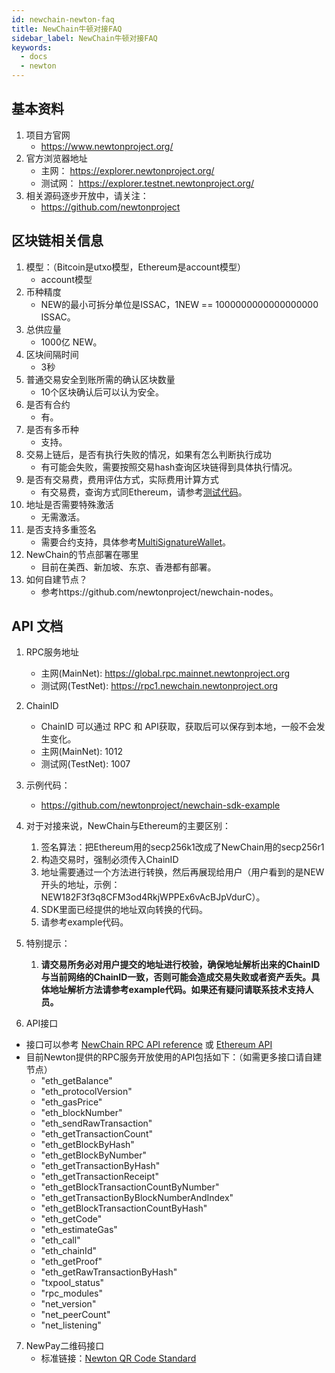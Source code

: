 ```yaml
---
id: newchain-newton-faq
title: NewChain牛顿对接FAQ
sidebar_label: NewChain牛顿对接FAQ
keywords:
  - docs
  - newton
---
```


## 基本资料
1. 项目方官网
    - https://www.newtonproject.org/
2. 官方浏览器地址
    - 主网： https://explorer.newtonproject.org/
    - 测试网： https://explorer.testnet.newtonproject.org/
3. 相关源码逐步开放中，请关注：
    - https://github.com/newtonproject

## 区块链相关信息
1. 模型：（Bitcoin是utxo模型，Ethereum是account模型）
    - account模型
2. 币种精度
    - NEW的最小可拆分单位是ISSAC，1NEW == 1000000000000000000 ISSAC。
3. 总供应量
    - 1000亿 NEW。
4. 区块间隔时间
    - 3秒
5. 普通交易安全到账所需的确认区块数量
    - 10个区块确认后可以认为安全。
6. 是否有合约
    - 有。
7. 是否有多币种
    - 支持。
8. 交易上链后，是否有执行失败的情况，如果有怎么判断执行成功
    - 有可能会失败，需要按照交易hash查询区块链得到具体执行情况。
9. 是否有交易费，费用评估方式，实际费用计算方式
    - 有交易费，查询方式同Ethereum，请参考[测试代码](https://github.com/newtonproject/newchain-sdk-example)。
10. 地址是否需要特殊激活
    - 无需激活。
11. 是否支持多重签名
    - 需要合约支持，具体参考[MultiSignatureWallet](https://github.com/newtonproject/MultiSignatureWallet)。
12. NewChain的节点部署在哪里
    - 目前在美西、新加坡、东京、香港都有部署。
13. 如何自建节点？
    - 参考https://github.com/newtonproject/newchain-nodes。

## API 文档

1. RPC服务地址
    - 主网(MainNet): https://global.rpc.mainnet.newtonproject.org
    - 测试网(TestNet): https://rpc1.newchain.newtonproject.org

2. ChainID
    - ChainID 可以通过 RPC 和 API获取，获取后可以保存到本地，一般不会发生变化。
    - 主网(MainNet): 1012
    - 测试网(TestNet): 1007

3. 示例代码：
    - https://github.com/newtonproject/newchain-sdk-example

4. 对于对接来说，NewChain与Ethereum的主要区别：
    1. 签名算法：把Ethereum用的secp256k1改成了NewChain用的secp256r1
    2. 构造交易时，强制必须传入ChainID
    3. 地址需要通过一个方法进行转换，然后再展现给用户（用户看到的是NEW开头的地址，示例：NEW182F3f3q8CFM3od4RkjWPPEx6vAcBJpVdurC）。
    4. SDK里面已经提供的地址双向转换的代码。
    5. 请参考example代码。

5. 特别提示：
    1. **请交易所务必对用户提交的地址进行校验，确保地址解析出来的ChainID与当前网络的ChainID一致，否则可能会造成交易失败或者资产丢失。具体地址解析方法请参考example代码。如果还有疑问请联系技术支持人员。**

6. API接口
- 接口可以参考 [NewChain RPC API reference](https://github.com/newtonproject/newchain-sdk-example/blob/master/RPC_API_reference.md) 或 [Ethereum API](https://eth.wiki/json-rpc/API)
- 目前Newton提供的RPC服务开放使用的API包括如下：（如需更多接口请自建节点）
    - "eth_getBalance"
    - "eth_protocolVersion"
    - "eth_gasPrice"
    - "eth_blockNumber"
    - "eth_sendRawTransaction"
    - "eth_getTransactionCount"
    - "eth_getBlockByHash"
    - "eth_getBlockByNumber"
    - "eth_getTransactionByHash"
    - "eth_getTransactionReceipt"
    - "eth_getBlockTransactionCountByNumber"
    - "eth_getTransactionByBlockNumberAndIndex"
    - "eth_getBlockTransactionCountByHash"
    - "eth_getCode"
    - "eth_estimateGas"
    - "eth_call"
    - "eth_chainId"
    - "eth_getProof"
    - "eth_getRawTransactionByHash"
    - "txpool_status"
    - "rpc_modules"
    - "net_version"
    - "net_peerCount"
    - "net_listening"

7. NewPay二维码接口
    - 标准链接：[Newton QR Code Standard](https://github.com/newtonproject/newchain-sdk-example/blob/master/qr_code_standard.md)
